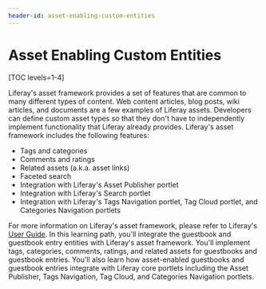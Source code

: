 ```yaml
---
header-id: asset-enabling-custom-entities
---
```


# Asset Enabling Custom Entities

[TOC levels=1-4]

Liferay's asset framework provides a set of features that are common to many
different types of content. Web content articles, blog posts, wiki articles, and
documents are a few examples of Liferay assets. Developers can define custom
asset types so that they don't have to independently implement functionality
that Liferay already provides. Liferay's asset framework includes the following
features:

- Tags and categories
- Comments and ratings
- Related assets (a.k.a. asset links)
- Faceted search
- Integration with Liferay's Asset Publisher portlet
- Integration with Liferay's Search portlet
- Integration with Liferay's Tags Navigation portlet, Tag Cloud portlet, and
  Categories Navigation portlets

For more information on Liferay's asset framework, please refer to Liferay's
[User Guide](http://www.liferay.com/documentation/liferay-portal/6.2/user-guide/-/ai/displaying-content-dynamically-liferay-portal-6-2-user-guide-06-en).
In this learning path, you'll integrate the guestbook and guestbook entry
entities with Liferay's asset framework. You'll implement tags, categories,
comments, ratings, and related assets for guestbooks and guestbook entries.
You'll also learn how asset-enabled guestbooks and guestbook entries integrate
with Liferay core portlets including the Asset Publisher, Tags Navigation, Tag
Cloud, and Categories Navigation portlets.
